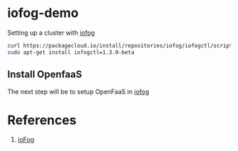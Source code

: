 # iofog-demo

Setting up a cluster with [iofog](https://iofog.org/docs/1.3.0/getting-started/quick-start.html)


```bash
curl https://packagecloud.io/install/repositories/iofog/iofogctl/script.deb.sh | sudo bash
sudo apt-get install iofogctl=1.3.0-beta
```


## Install OpenfaaS

The next step will be to setup OpenFaaS in [iofog]()


# References

1. [ioFog](https://iofog.org/docs/1.3.0/tutorial/get-to-know-iofog.html)